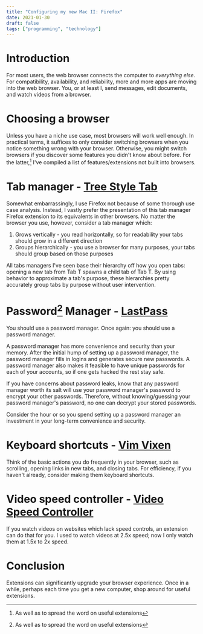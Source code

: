```yaml
---
title: "Configuring my new Mac II: Firefox"
date: 2021-01-30
draft: false
tags: ["programming", "technology"]
---
```

# Introduction
For most users, the web browser connects the computer to _everything else_. For compatibility, availability, and reliability, more and more apps are moving into the web browser. You, or at least I, send messages, edit documents, and watch videos from a browser.
# Choosing a browser
Unless you have a niche use case, most browsers will work well enough. In practical terms, it suffices to only consider switching browsers when you notice something wrong with your browser. Otherwise, you might switch browsers if you discover some features you didn't know about before. For the latter,[^1] I've compiled a list of features/extensions not built into browsers.
[^1]: As well as to spread the word on useful extensions
# Tab manager - [Tree Style Tab](https://addons.mozilla.org/en-US/firefox/addon/tree-style-tab/)
Somewhat embarrassingly, I use Firefox not because of some thorough use case analysis. Instead, I vastly prefer the presentation of this tab manager Firefox extension to its equivalents in other browsers. No matter the browser you use, however, consider a tab manager which: 
1. Grows vertically - you read horizontally, so for readability your tabs should grow in a different direction
2. Groups hierarchically - you use a browser for many purposes, your tabs should group based on those purposes

All tabs managers I've seen base their hierarchy off how you open tabs: opening a new tab from Tab T spawns a child tab of Tab T. By using behavior to approximate a tab's purpose, these hierarchies pretty accurately group tabs by purpose without user intervention.
# Password[^1] Manager - [LastPass](https://www.lastpass.com/)
You should use a password manager. Once again: you should use a password manager.
[^1]: Some (generally security-minded) others and I will use the term "passphrase" to encourage longer, easier-to-remember credentials.

A password manager has more convenience and security than your memory. After the initial hump of setting up a password manager, the password manager fills in logins and generates secure new passwords. A password manager also makes it feasible to have unique passwords for each of your accounts, so if one gets hacked the rest stay safe. 

If you have concerns about password leaks, know that any password manager worth its salt will use your password manager's password to encrypt your other passwords. Therefore, without knowing/guessing your password manager's password, no one can decrypt your stored passwords.

Consider the hour or so you spend setting up a password manager an investment in your long-term convenience and security.
# Keyboard shortcuts - [Vim Vixen](https://github.com/ueokande/vim-vixen)
Think of the basic actions you do frequently in your browser, such as scrolling, opening links in new tabs, and closing tabs. For efficiency, if you haven't already, consider making them keyboard shortcuts.
# Video speed controller - [Video Speed Controller](https://addons.mozilla.org/en-US/firefox/addon/videospeed/)
If you watch videos on websites which lack speed controls, an extension can do that for you. I used to watch videos at 2.5x speed; now I only watch them at 1.5x to 2x speed.
# Conclusion
Extensions can significantly upgrade your browser experience. Once in a while, perhaps each time you get a new computer, shop around for useful extensions.
